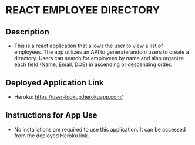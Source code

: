 # REACT EMPLOYEE DIRECTORY 

## Description
* This is a react application that allows the user to view a list of employees. The app utilizes an API to generaterandom users to create a directory. Users can search for employees by name and also organize each field (Name, Email, DOB) in ascending or descending order.

## Deployed Application Link
* Heroku: https://user-lookup.herokuapp.com/

## Instructions for App Use

* No installations are required to use this application. It can be accessed from the deployed Heroku link. 

